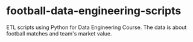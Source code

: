 # football-data-engineering-scripts
ETL scripts using Python for Data Engineering Course. The data is about football matches and team's market value.
